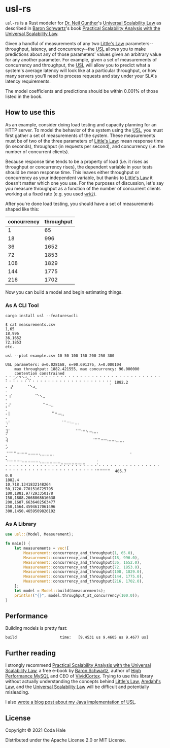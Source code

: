 # usl-rs

`usl-rs` is a Rust modeler for [Dr. Neil Gunther][NJG]'s [Universal Scalability Law][USL] as described
in [Baron Schwartz][BS]'s book [Practical Scalability Analysis with the Universal Scalability Law][PSA].

Given a handful of measurements of any two [Little's Law][LL] parameters--throughput, latency, and
concurrency--the [USL][USL] allows you to make predictions about any of those parameters' values given an arbitrary
value for any another parameter. For example, given a set of measurements of concurrency and throughput, the [USL][USL]
will allow you to predict what a system's average latency will look like at a particular throughput, or how many servers
you'll need to process requests and stay under your SLA's latency requirements.

The model coefficients and predictions should be within 0.001% of those listed in the book.

## How to use this

As an example, consider doing load testing and capacity planning for an HTTP server. To model the behavior of the system
using the [USL][USL], you must first gather a set of measurements of the system. These measurements must be of two of
the three parameters of [Little's Law][LL]: mean response time (in seconds), throughput (in requests per second), and
concurrency (i.e. the number of concurrent clients).

Because response time tends to be a property of load (i.e. it rises as throughput or concurrency rises), the dependent
variable in your tests should be mean response time. This leaves either throughput or concurrency as your independent
variable, but thanks to [Little's Law][LL] it doesn't matter which one you use. For the purposes of discussion, let's
say you measure throughput as a function of the number of concurrent clients working at a fixed rate (e.g. you used
[`wrk2`][wrk2]).

After you're done load testing, you should have a set of measurements shaped like this:

|concurrency|throughput|
|-----------|----------|
|          1|        65|
|         18|       996|
|         36|      1652|
|         72|      1853|
|        108|      1829|
|        144|      1775|
|        216|      1702|

Now you can build a model and begin estimating things.

### As A CLI Tool

```
cargo install usl --features=cli
```

```
$ cat measurements.csv
1,65
18,996
36,1652
72,1853
etc.
```

```
usl --plot example.csv 10 50 100 150 200 250 300

USL parameters: σ=0.028168, κ=90.691376, λ=0.000104
	max throughput: 1882.421555, max concurrency: 96.000000
	contention constrained
⡁⠈ ⡡⠊⠙⠑⢚⢄⡁⠈ ⠁⠈ ⠁⠈ ⠁⠈ ⠁⠈ ⠁⠈ ⠁⠈ ⠁⠈ ⠁⠈ ⠁⠈ ⠁⠈ ⠁⠈ ⠁⠈ ⠁⠈ ⠁⠈ ⠁⠈ ⠁⠈ ⠁⠈ ⠁⠈ ⠁⠈ ⠁⠈ ⠁⠈ ⠁⠈ ⠁⠈ ⠁⠈ ⠁⠈ ⠁⠈ ⠁⠈ ⠁⠈ ⠁⠈ ⠁⡁ 1882.2
⠄ ⡜      ⠈⠑⠴⡀                                                                                       ⠄
⠂⢰⠁         ⠈⠑⠢⣀                                                                                    ⠂
⡁⡜              ⠉⠒⠤⣀                                                                                ⡁
⠄⡇                  ⠉⠒⠤⢄⡀                                                                           ⠄
⢢⠃                      ⠈⠉⠒⠢⠤⣀⡀                                                                     ⠂
⣹⠁                            ⠈⠉⠑⠒⠢⠤⢄⣀⡀                                                             ⡁
⢼                                     ⠈⠉⠉⠒⠒⠢⠤⠤⢄⣀⣀⡀                                                  ⠄
⠊                                                ⠈⠉⠉⠉⠒⠒⠒⠒⠤⠤⠤⠤⢄⣀⣀⣀⣀⡀                                 ⠂
⡁                                                                 ⠈⠉⠉⠉⠉⠉⠒⠒⠒⠒⠒⠒⠢⠤⠤⠤⠤⠤⠤⠤⣀⣀⣀⣀⣀⣀⣀⣀⣀     ⡁
⠁⠈ ⠁⠈ ⠁⠈ ⠁⠈ ⠁⠈ ⠁⠈ ⠁⠈ ⠁⠈ ⠁⠈ ⠁⠈ ⠁⠈ ⠁⠈ ⠁⠈ ⠁⠈ ⠁⠈ ⠁⠈ ⠁⠈ ⠁⠈ ⠁⠈ ⠁⠈ ⠁⠈ ⠁⠈ ⠁⠈ ⠁⠈ ⠁⠈ ⠁⠈ ⠁⠈ ⠁⠈ ⠁⠈ ⠁⠈ ⠁⠈ ⠁⠈⠉⠉⠉⠉⠉  405.7
0.0                                                                                              1882.4
10,718.1341832148264
50,1720.7701516725795
100,1881.977293350178
150,1808.2668068616638
200,1687.6636402563477
250,1564.4594617061496
300,1450.4659509826192
```


### As A Library

```rust
use usl::{Model, Measurement};

fn main() {
    let measurements = vec![
        Measurement::concurrency_and_throughput(1, 65.0),
        Measurement::concurrency_and_throughput(18, 996.0),
        Measurement::concurrency_and_throughput(36, 1652.0),
        Measurement::concurrency_and_throughput(72, 1853.0),
        Measurement::concurrency_and_throughput(108, 1829.0),
        Measurement::concurrency_and_throughput(144, 1775.0),
        Measurement::concurrency_and_throughput(216, 1702.0),
    ];
    let model = Model::build(&measurements);
    println!("{}", model.throughput_at_concurrency(100.0));
}
```

## Performance

Building models is pretty fast:

```
build                   time:   [9.4531 us 9.4605 us 9.4677 us]                   
```

## Further reading

I strongly recommend [Practical Scalability Analysis with the Universal Scalability Law][PSA], a free e-book
by [Baron Schwartz][BS], author of [High Performance MySQL][MySQL] and CEO of [VividCortex][VC]. Trying to use this
library without actually understanding the concepts behind [Little's Law][LL], [Amdahl's Law][AL], and
the [Universal Scalability Law][USL] will be difficult and potentially misleading.

I also [wrote a blog post about my Java implementation of USL][usl4j].

## License

Copyright © 2021 Coda Hale

Distributed under the Apache License 2.0 or MIT License.

[NJG]: http://www.perfdynamics.com/Bio/njg.html

[AL]: https://en.wikipedia.org/wiki/Amdahl%27s_law

[LL]: https://en.wikipedia.org/wiki/Little%27s_law

[PSA]: https://www.vividcortex.com/resources/universal-scalability-law/

[USL]: http://www.perfdynamics.com/Manifesto/USLscalability.html

[BS]: https://www.xaprb.com/

[MySQL]: http://shop.oreilly.com/product/0636920022343.do

[VC]: https://www.vividcortex.com/

[wrk2]: https://github.com/giltene/wrk2

[usl4j]: https://codahale.com/usl4j-and-you/
